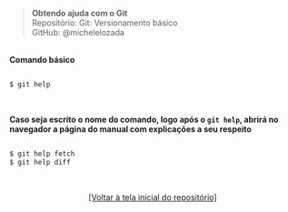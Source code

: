 > **Obtendo ajuda com o Git**  
> Repositório: Git: Versionamento básico  
> GitHub: @michelelozada
&nbsp;  
     
&nbsp;  
**Comando básico**  
```sh

$ git help
```

&nbsp;

**Caso seja escrito o nome do comando, logo após o `git help`, abrirá no navegador a página do manual com explicações a seu respeito**  
```sh

$ git help fetch
$ git help diff
```

&nbsp;  

<div align="center">
<a href="https://github.com/michelelozada/Git-Versionamento-Basico">[Voltar à tela inicial do repositório]</a>
</div>